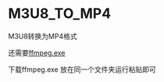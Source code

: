 # M3U8_TO_MP4
M3U8转换为MP4格式


还需要[ffmpeg.exe ](https://www.aliyundrive.com/s/Jee9gBcPmGo) 


下载ffmpeg.exe 放在同一个文件夹运行粘贴即可
